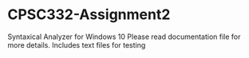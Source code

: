 # CPSC332-Assignment2
Syntaxical Analyzer for Windows 10
Please read documentation file for more details.
Includes text files for testing
